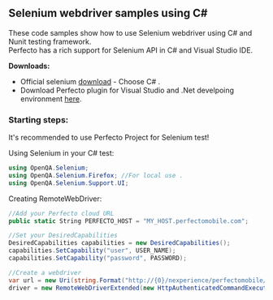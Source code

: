 ## Selenium webdriver samples using C# 

These code samples show how to use Selenium webdriver using C# and Nunit testing framework.<br/>
Perfecto has a rich support for Selenium API in C# and Visual Studio IDE. 

**Downloads:**
- Official selenium [download](http://www.seleniumhq.org/download/) - Choose C# . 
- Download Perfecto plugin for Visual Studio and .Net develpoing environment [here](https://www.perfectomobile.com/download-integrations). 

### Starting steps:
It's recommended to use Perfecto Project for Selenium test! 

Using Selenium in your C# test: 
```C#
using OpenQA.Selenium;
using OpenQA.Selenium.Firefox; //For local use .
using OpenQA.Selenium.Support.UI;
```

Creating RemoteWebDriver: 
```C#
//Add your Perfecto cloud URL
public static String PERFECTO_HOST = "MY_HOST.perfectomobile.com";

//Set your DesiredCapabilities
DesiredCapabilities capabilities = new DesiredCapabilities();
capabilities.SetCapability("user", USER_NAME);
capabilities.SetCapability("password", PASSWORD);

//Create a webdriver
var url = new Uri(string.Format("http://{0}/nexperience/perfectomobile/wd/hub", PERFECTO_HOST));
driver = new RemoteWebDriverExtended(new HttpAuthenticatedCommandExecutor(url), capabilities);
```
